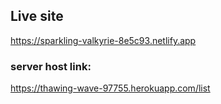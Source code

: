 ## Live site
  https://sparkling-valkyrie-8e5c93.netlify.app
### server host link: 
   https://thawing-wave-97755.herokuapp.com/list


